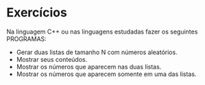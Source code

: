 # Exercícios

Na linguagem C++ ou nas linguagens estudadas fazer os seguintes PROGRAMAS:
  - Gerar duas listas de tamanho N com números aleatórios.
  - Mostrar seus conteúdos.
  - Mostrar os números que aparecem nas duas listas.
  - Mostrar os números que aparecem somente em uma das listas.
